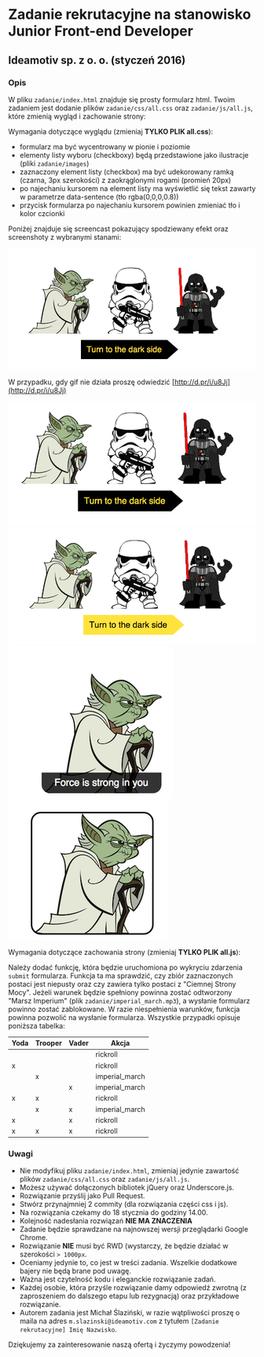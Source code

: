 # Zadanie rekrutacyjne na stanowisko Junior Front-end Developer
## Ideamotiv sp. z o. o. (styczeń 2016)

### Opis
W pliku `zadanie/index.html` znajduje się prosty formularz html. Twoim zadaniem jest dodanie plików `zadanie/css/all.css` oraz
`zadanie/js/all.js`, które zmienią wygląd i zachowanie strony:

Wymagania dotyczące wyglądu (zmieniaj **TYLKO PLIK all.css**):

- formularz ma być wycentrowany w pionie i poziomie
- elementy listy wyboru (checkboxy) będą przedstawione jako ilustracje (pliki `zadanie/images`)
- zaznaczony element listy (checkbox) ma być udekorowany ramką (czarna, 3px szerokości) z zaokrąglonymi rogami (promień 20px)
- po najechaniu kursorem na element listy ma wyświetlić się tekst zawarty w parametrze data-sentence (tło rgba(0,0,0,0.8))
- przycisk formularza po najechaniu kursorem powinien zmieniać tło i kolor czcionki

Poniżej znajduje się screencast pokazujący spodziewany efekt oraz screenshoty z wybranymi stanami:

![Screencast](screen_capture.gif)

W przypadku, gdy gif nie działa proszę odwiedzić [http://d.pr/i/u8Jj](http://d.pr/i/u8Jj)

![Screenshot 1](screenshot_1.png)
![Screenshot 2](screenshot_2.png)
![Screenshot 3](screenshot_3.png)
![Screenshot 4](screenshot_4.png)

Wymagania dotyczące zachowania strony (zmieniaj **TYLKO PLIK all.js**):

Należy dodać funkcję, która będzie uruchomiona po wykryciu zdarzenia `submit` formularza. Funkcja ta ma sprawdzić, czy
zbiór zaznaczonych postaci jest niepusty oraz czy zawiera tylko postaci z "Ciemnej Strony Mocy". Jeżeli warunek będzie spełniony
powinna zostać odtworzony "Marsz Imperium" (plik `zadanie/imperial_march.mp3`), a wysłanie formularz powinno zostać zablokowane.
W razie niespełnienia warunków, funkcja powinna pozwolić na wysłanie formularza. Wszystkie przypadki opisuje poniższa tabelka:


| Yoda | Trooper | Vader | Akcja          |
|------|---------|-------|----------------|
|      |         |       | rickroll       |
| x    |         |       | rickroll       |
|      | x       |       | imperial_march |
|      |         | x     | imperial_march |
| x    | x       |       | rickroll       |
|      | x       | x     | imperial_march |
| x    |         | x     | rickroll       |
| x    | x       | x     | rickroll       |

### Uwagi

- Nie modyfikuj pliku `zadanie/index.html`, zmieniaj jedynie zawartość plików `zadanie/css/all.css` oraz `zadanie/js/all.js`.
- Możesz używać dołączonych bibliotek jQuery oraz Underscore.js.
- Rozwiązanie przyślij jako Pull Request.
- Stwórz przynajmniej 2 commity (dla rozwiązania części css i js).
- Na rozwiązania czekamy do 18 stycznia do godziny 14.00.
- Kolejność nadesłania rozwiązań **NIE MA ZNACZENIA**
- Zadanie będzie sprawdzane na najnowszej wersji przeglądarki Google Chrome.
- Rozwiązanie **NIE** musi być RWD (wystarczy, że będzie działać w szerokości `> 1000px`.
- Oceniamy jedynie to, co jest w treści zadania. Wszelkie dodatkowe bajery nie będą brane pod uwagę.
- Ważna jest czytelność kodu i eleganckie rozwiązanie zadań.
- Każdej osobie, która przyśle rozwiązanie damy odpowiedź zwrotną (z zaproszeniem do dalszego etapu lub rezygnacją) oraz przykładowe rozwiązanie.
- Autorem zadania jest Michał Ślaziński, w razie wątpliwości proszę o maila na adres `m.slazinski@ideamotiv.com` z tytułem `[Zadanie rekrutacyjne] Imię Nazwisko`.

Dziękujemy za zainteresowanie naszą ofertą i życzymy powodzenia!


